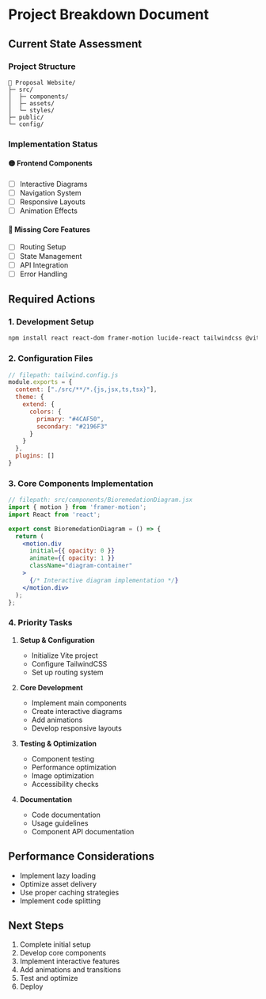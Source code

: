 # Project Breakdown Document

## Current State Assessment

### Project Structure
```
📁 Proposal Website/
├─ src/
│  ├─ components/
│  ├─ assets/
│  └─ styles/
├─ public/
└─ config/
```

### Implementation Status

#### 🟡 Frontend Components
- [ ] Interactive Diagrams
- [ ] Navigation System
- [ ] Responsive Layouts
- [ ] Animation Effects

#### 🔴 Missing Core Features
- [ ] Routing Setup
- [ ] State Management
- [ ] API Integration
- [ ] Error Handling

## Required Actions

### 1. Development Setup
```bash
npm install react react-dom framer-motion lucide-react tailwindcss @vitejs/plugin-react vite
```

### 2. Configuration Files
```javascript
// filepath: tailwind.config.js
module.exports = {
  content: ["./src/**/*.{js,jsx,ts,tsx}"],
  theme: {
    extend: {
      colors: {
        primary: "#4CAF50",
        secondary: "#2196F3"
      }
    }
  },
  plugins: []
}
```

### 3. Core Components Implementation
```jsx
// filepath: src/components/BioremedationDiagram.jsx
import { motion } from 'framer-motion';
import React from 'react';

export const BioremedationDiagram = () => {
  return (
    <motion.div
      initial={{ opacity: 0 }}
      animate={{ opacity: 1 }}
      className="diagram-container"
    >
      {/* Interactive diagram implementation */}
    </motion.div>
  );
};
```

### 4. Priority Tasks
1. **Setup & Configuration**
   - Initialize Vite project
   - Configure TailwindCSS
   - Set up routing system

2. **Core Development**
   - Implement main components
   - Create interactive diagrams
   - Add animations
   - Develop responsive layouts

3. **Testing & Optimization**
   - Component testing
   - Performance optimization
   - Image optimization
   - Accessibility checks

4. **Documentation**
   - Code documentation
   - Usage guidelines
   - Component API documentation

## Performance Considerations
- Implement lazy loading
- Optimize asset delivery
- Use proper caching strategies
- Implement code splitting

## Next Steps
1. Complete initial setup
2. Develop core components
3. Implement interactive features
4. Add animations and transitions
5. Test and optimize
6. Deploy